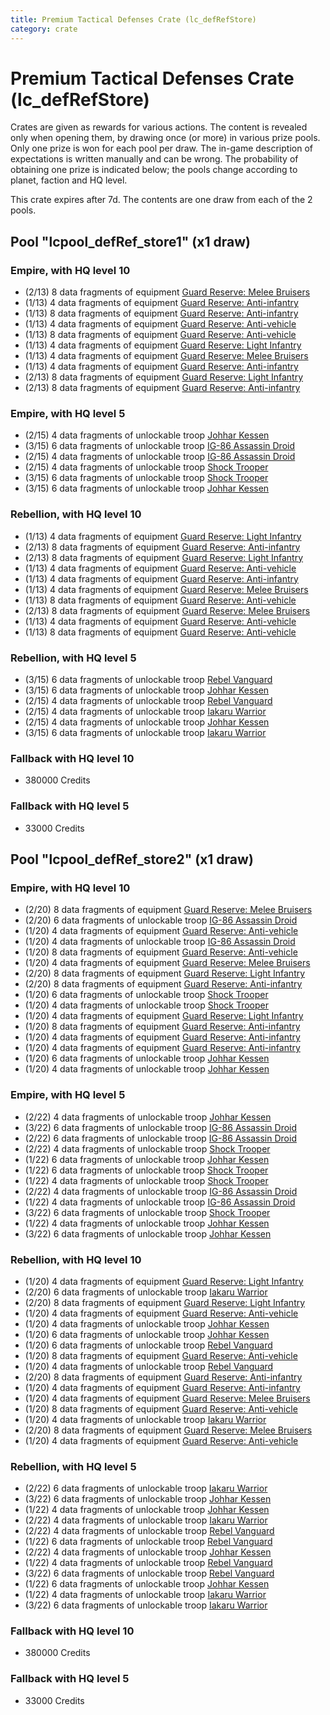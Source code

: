 ```yaml
---
title: Premium Tactical Defenses Crate (lc_defRefStore)
category: crate
---
```


# Premium Tactical Defenses Crate (lc_defRefStore)

Crates are given as rewards for various actions. The content is revealed only when opening them, by drawing once (or more) in various prize pools. Only one prize is won for each pool per draw. The in-game description of expectations is written manually and can be wrong. The probability of obtaining one prize is indicated below; the pools change according to planet, faction and HQ level.

This crate expires after 7d. The contents are one draw from each of the 2 pools.

## Pool "lcpool_defRef_store1" (x1 draw)

### Empire, with HQ level 10

  * (2/13) 8 data fragments of equipment [Guard Reserve: Melee Bruisers](eqpEmpireBarracksSummonMedium)
  * (1/13) 4 data fragments of equipment [Guard Reserve: Anti-infantry](eqpEmpireBarracksSummonHeavy)
  * (1/13) 8 data fragments of equipment [Guard Reserve: Anti-infantry](eqpEmpireBarracksSummonHeavy)
  * (1/13) 4 data fragments of equipment [Guard Reserve: Anti-vehicle](eqpEmpireFactorySummonHeavy)
  * (1/13) 8 data fragments of equipment [Guard Reserve: Anti-vehicle](eqpEmpireFactorySummonHeavy)
  * (1/13) 4 data fragments of equipment [Guard Reserve: Light Infantry](eqpEmpireBarracksSummonLight)
  * (1/13) 4 data fragments of equipment [Guard Reserve: Melee Bruisers](eqpEmpireBarracksSummonMedium)
  * (1/13) 4 data fragments of equipment [Guard Reserve: Anti-infantry](eqpEmpireFactorySummonLight)
  * (2/13) 8 data fragments of equipment [Guard Reserve: Light Infantry](eqpEmpireBarracksSummonLight)
  * (2/13) 8 data fragments of equipment [Guard Reserve: Anti-infantry](eqpEmpireFactorySummonLight)

### Empire, with HQ level 5

  * (2/15) 4 data fragments of unlockable troop [Johhar Kessen](EmpireJohhar)
  * (3/15) 6 data fragments of unlockable troop [IG-86 Assassin Droid](IG86Droid)
  * (2/15) 4 data fragments of unlockable troop [IG-86 Assassin Droid](IG86Droid)
  * (2/15) 4 data fragments of unlockable troop [Shock Trooper](Shock)
  * (3/15) 6 data fragments of unlockable troop [Shock Trooper](Shock)
  * (3/15) 6 data fragments of unlockable troop [Johhar Kessen](EmpireJohhar)

### Rebellion, with HQ level 10

  * (1/13) 4 data fragments of equipment [Guard Reserve: Light Infantry](eqpRebelBarracksSummonLight)
  * (2/13) 8 data fragments of equipment [Guard Reserve: Anti-infantry](eqpRebelFactorySummonLight)
  * (2/13) 8 data fragments of equipment [Guard Reserve: Light Infantry](eqpRebelBarracksSummonLight)
  * (1/13) 4 data fragments of equipment [Guard Reserve: Anti-vehicle](eqpRebelFactorySummonHeavy)
  * (1/13) 4 data fragments of equipment [Guard Reserve: Anti-infantry](eqpRebelFactorySummonLight)
  * (1/13) 4 data fragments of equipment [Guard Reserve: Melee Bruisers](eqpRebelBarracksSummonMedium)
  * (1/13) 8 data fragments of equipment [Guard Reserve: Anti-vehicle](eqpRebelFactorySummonHeavy)
  * (2/13) 8 data fragments of equipment [Guard Reserve: Melee Bruisers](eqpRebelBarracksSummonMedium)
  * (1/13) 4 data fragments of equipment [Guard Reserve: Anti-vehicle](eqpRebelBarracksSummonHeavy)
  * (1/13) 8 data fragments of equipment [Guard Reserve: Anti-vehicle](eqpRebelBarracksSummonHeavy)

### Rebellion, with HQ level 5

  * (3/15) 6 data fragments of unlockable troop [Rebel Vanguard](Vanguard)
  * (3/15) 6 data fragments of unlockable troop [Johhar Kessen](RebelJohhar)
  * (2/15) 4 data fragments of unlockable troop [Rebel Vanguard](Vanguard)
  * (2/15) 4 data fragments of unlockable troop [Iakaru Warrior](IakaruWarrior)
  * (2/15) 4 data fragments of unlockable troop [Johhar Kessen](RebelJohhar)
  * (3/15) 6 data fragments of unlockable troop [Iakaru Warrior](IakaruWarrior)

### Fallback with HQ level 10

  * 380000 Credits

### Fallback with HQ level 5

  * 33000 Credits

## Pool "lcpool_defRef_store2" (x1 draw)

### Empire, with HQ level 10

  * (2/20) 8 data fragments of equipment [Guard Reserve: Melee Bruisers](eqpEmpireBarracksSummonMedium)
  * (2/20) 6 data fragments of unlockable troop [IG-86 Assassin Droid](IG86Droid)
  * (1/20) 4 data fragments of equipment [Guard Reserve: Anti-vehicle](eqpEmpireFactorySummonHeavy)
  * (1/20) 4 data fragments of unlockable troop [IG-86 Assassin Droid](IG86Droid)
  * (1/20) 8 data fragments of equipment [Guard Reserve: Anti-vehicle](eqpEmpireFactorySummonHeavy)
  * (1/20) 4 data fragments of equipment [Guard Reserve: Melee Bruisers](eqpEmpireBarracksSummonMedium)
  * (2/20) 8 data fragments of equipment [Guard Reserve: Light Infantry](eqpEmpireBarracksSummonLight)
  * (2/20) 8 data fragments of equipment [Guard Reserve: Anti-infantry](eqpEmpireFactorySummonLight)
  * (1/20) 6 data fragments of unlockable troop [Shock Trooper](Shock)
  * (1/20) 4 data fragments of unlockable troop [Shock Trooper](Shock)
  * (1/20) 4 data fragments of equipment [Guard Reserve: Light Infantry](eqpEmpireBarracksSummonLight)
  * (1/20) 8 data fragments of equipment [Guard Reserve: Anti-infantry](eqpEmpireBarracksSummonHeavy)
  * (1/20) 4 data fragments of equipment [Guard Reserve: Anti-infantry](eqpEmpireBarracksSummonHeavy)
  * (1/20) 4 data fragments of equipment [Guard Reserve: Anti-infantry](eqpEmpireFactorySummonLight)
  * (1/20) 6 data fragments of unlockable troop [Johhar Kessen](EmpireJohhar)
  * (1/20) 4 data fragments of unlockable troop [Johhar Kessen](EmpireJohhar)

### Empire, with HQ level 5

  * (2/22) 4 data fragments of unlockable troop [Johhar Kessen](EmpireJohhar)
  * (3/22) 6 data fragments of unlockable troop [IG-86 Assassin Droid](IG86Droid)
  * (2/22) 6 data fragments of unlockable troop [IG-86 Assassin Droid](IG86Droid)
  * (2/22) 4 data fragments of unlockable troop [Shock Trooper](Shock)
  * (1/22) 6 data fragments of unlockable troop [Johhar Kessen](EmpireJohhar)
  * (1/22) 6 data fragments of unlockable troop [Shock Trooper](Shock)
  * (1/22) 4 data fragments of unlockable troop [Shock Trooper](Shock)
  * (2/22) 4 data fragments of unlockable troop [IG-86 Assassin Droid](IG86Droid)
  * (1/22) 4 data fragments of unlockable troop [IG-86 Assassin Droid](IG86Droid)
  * (3/22) 6 data fragments of unlockable troop [Shock Trooper](Shock)
  * (1/22) 4 data fragments of unlockable troop [Johhar Kessen](EmpireJohhar)
  * (3/22) 6 data fragments of unlockable troop [Johhar Kessen](EmpireJohhar)

### Rebellion, with HQ level 10

  * (1/20) 4 data fragments of equipment [Guard Reserve: Light Infantry](eqpRebelBarracksSummonLight)
  * (2/20) 6 data fragments of unlockable troop [Iakaru Warrior](IakaruWarrior)
  * (2/20) 8 data fragments of equipment [Guard Reserve: Light Infantry](eqpRebelBarracksSummonLight)
  * (1/20) 4 data fragments of equipment [Guard Reserve: Anti-vehicle](eqpRebelFactorySummonHeavy)
  * (1/20) 4 data fragments of unlockable troop [Johhar Kessen](RebelJohhar)
  * (1/20) 6 data fragments of unlockable troop [Johhar Kessen](RebelJohhar)
  * (1/20) 6 data fragments of unlockable troop [Rebel Vanguard](Vanguard)
  * (1/20) 8 data fragments of equipment [Guard Reserve: Anti-vehicle](eqpRebelBarracksSummonHeavy)
  * (1/20) 4 data fragments of unlockable troop [Rebel Vanguard](Vanguard)
  * (2/20) 8 data fragments of equipment [Guard Reserve: Anti-infantry](eqpRebelFactorySummonLight)
  * (1/20) 4 data fragments of equipment [Guard Reserve: Anti-infantry](eqpRebelFactorySummonLight)
  * (1/20) 4 data fragments of equipment [Guard Reserve: Melee Bruisers](eqpRebelBarracksSummonMedium)
  * (1/20) 8 data fragments of equipment [Guard Reserve: Anti-vehicle](eqpRebelFactorySummonHeavy)
  * (1/20) 4 data fragments of unlockable troop [Iakaru Warrior](IakaruWarrior)
  * (2/20) 8 data fragments of equipment [Guard Reserve: Melee Bruisers](eqpRebelBarracksSummonMedium)
  * (1/20) 4 data fragments of equipment [Guard Reserve: Anti-vehicle](eqpRebelBarracksSummonHeavy)

### Rebellion, with HQ level 5

  * (2/22) 6 data fragments of unlockable troop [Iakaru Warrior](IakaruWarrior)
  * (3/22) 6 data fragments of unlockable troop [Johhar Kessen](RebelJohhar)
  * (1/22) 4 data fragments of unlockable troop [Johhar Kessen](RebelJohhar)
  * (2/22) 4 data fragments of unlockable troop [Iakaru Warrior](IakaruWarrior)
  * (2/22) 4 data fragments of unlockable troop [Rebel Vanguard](Vanguard)
  * (1/22) 6 data fragments of unlockable troop [Rebel Vanguard](Vanguard)
  * (2/22) 4 data fragments of unlockable troop [Johhar Kessen](RebelJohhar)
  * (1/22) 4 data fragments of unlockable troop [Rebel Vanguard](Vanguard)
  * (3/22) 6 data fragments of unlockable troop [Rebel Vanguard](Vanguard)
  * (1/22) 6 data fragments of unlockable troop [Johhar Kessen](RebelJohhar)
  * (1/22) 4 data fragments of unlockable troop [Iakaru Warrior](IakaruWarrior)
  * (3/22) 6 data fragments of unlockable troop [Iakaru Warrior](IakaruWarrior)

### Fallback with HQ level 10

  * 380000 Credits

### Fallback with HQ level 5

  * 33000 Credits